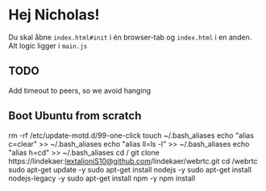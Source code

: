 # Hej Nicholas!

Du skal åbne `index.html#init` i én browser-tab og `index.html` i en anden. Alt logic ligger i `main.js`

## TODO
Add timeout to peers, so we avoid hanging

## Boot Ubuntu from scratch
rm -rf /etc/update-motd.d/99-one-click
touch ~/.bash_aliases
echo "alias c=clear" >> ~/.bash_aliases
echo "alias ll=ls -l" >> ~/.bash_aliases
echo "alias h=cd" >> ~/.bash_aliases
cd / 
git clone https://lindekaer:lextalioniS10@github.com/lindekaer/webrtc.git
cd /webrtc
sudo apt-get update -y
sudo apt-get install nodejs -y
sudo apt-get install nodejs-legacy -y
sudo apt-get install npm -y
npm install

